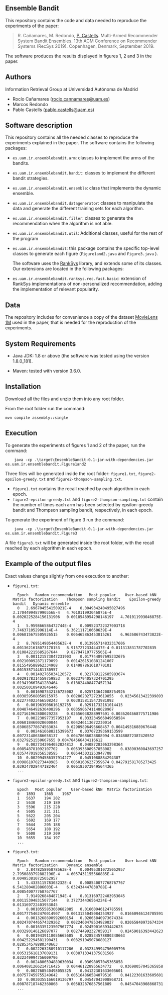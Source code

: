 Ensemble Bandit
------------------------

  This repository contains the code and data needed to reproduce the experiments of the paper: 
  
> R. Cañamares, M. Redondo, [P. Castells](http://ir.ii.uam.es/castells/). Multi-Armed Recommender System Bandit Ensembles. 13th ACM Conference on Recommender Systems (RecSys 2019). Copenhagen, Denmark, September 2019.

The software produces the results displayed in figures 1, 2 and 3 in the paper.

Authors
--------------------
  Information Retrieval Group at Universidad Autónoma de Madrid
- Rocío Cañamares (rocio.cannamares@uam.es)
- Marcos Redondo
- Pablo Castells (pablo.castells@uam.es)
  
Software description
--------------------
  
  This repository contains all the needed classes to reproduce the experiments explained in the paper. The software contains the following packages:
- `es.uam.ir.ensemblebandit.arm`: classes to implement the arms of the bandits.
- `es.uam.ir.ensemblebandit.bandit`: classes to implement the different bandit strategies.
- `es.uam.ir.ensemblebandit.ensemble`: class that implements the dynamic ensemble.
- `es.uam.ir.ensemblebandit.datagenerator`: classes to manipulate the data and generate the different training sets for each algorithm.
- `es.uam.ir.ensemblebandit.filler`: classes to generate the recommendation when the algorithm is not able.
- `es.uam.ir.ensemblebandit.util`: Additional classes, useful for the rest of the program
- `es.uam.ir.ensemblebandit`: this package contains the specific top-level classes to generate each figure (`Figure1and2.java` and `Figure3.java` ).
  
    The software uses the [RankSys](http://ranksys.org/) library, and extends some of its classes. Our extensions are located in the following packages:
- `es.uam.ir.ensemblebandit.ranksys.rec.fast.basic`: extension of RankSys implementations of non-personalized recommendation, adding the implementation of relevant popularity.
  
  
Data
----
  
  The repository includes for convenience a copy of the dataset [MovieLens 1M](https://grouplens.org/datasets/movielens/1m) used in the paper, that is needed for the reproduction of the experiments.

System Requirements
-------------------

- Java JDK:
    1.8 or above (the software was tested using the version 1.8.0_181).

- Maven:
    tested with version 3.6.0.

	
Installation
------------
  
  Download all the files and unzip them into any root folder.
  
  From the root folder run the command: 
  
    mvn compile assembly::single
    
  
Execution
---------
  
  To generate the experiments of figures 1 and 2 of the paper, run the command:
  
  		java -cp .\target\EnsembleBandit-0.1-jar-with-dependencies.jar es.uam.ir.ensemblebandit.Figure1and2
	
  Three files will be generated inside the root folder: `figure1.txt`, `figure2-epsilon-greedy.txt` and `figure2-thompson-sampling.txt`. 
- `figure1.txt` contains the recall reached by each algorithm in each epoch. 
- `figure2-epsilon-greedy.txt` and `figure2-thompson-sampling.txt` contain the number of times each arm has been selected by epsilon-greedy bandit and Thompson sampling bandit, respectively, in each epoch.
	
To generate the experiment of figure 3 run the command:
		
		java -cp .\target\EnsembleBandit-0.1-jar-with-dependencies.jar es.uam.ir.ensemblebandit.Figure3
  
  A file `figure3.txt` will be generated inside the root folder, with the recall reached by each algorithm in each epoch. 
  
    
Example of the output files
---------------------------
  
  Exact values change slightly from one execution to another:
  
  
- `figure1.txt`:

		Epoch	Random recommendation	Most popular	User-based kNN	Matrix factorization	Thompson sampling bandit	Epsilon-greedy bandit	Dynamic ensemble
		0	2.696704554150921E-4	0.004934240495027496	3.1704499487990556E-4	4.701011993046875E-4	0.0020225284156131906	0.0018548954298146197	4.701011993046875E-4
		1	5.959866586472744E-4	0.009523722327003718	7.746371052996114E-4	6.362111710660639E-4	0.006815675505926515	0.006465863453815261	6.963686743473822E-4
		2	8.769514905440563E-4	0.013965714832317606	0.0013621618073170153	8.91572723344437E-4	0.011313831787702835	0.010842215685267644	9.827947107775565E-4
		3	0.001121573047231903	0.017744897695232676	0.002100092871179099	0.0014261510881241007	0.015549588962334908	0.014987861618770101	0.001535714481130957
		4	0.001402765034120572	0.021789122685983674	0.0029178314559759853	0.0023794057324701295	0.019419667641289464	0.018824408477457134	0.002500109493846446
		5	0.0016987532136725002	0.025713642008754926	0.003859508058915975	0.0028620272723619855	0.02345613422399893	0.022774023466508243	0.0030158115473981092
		6	0.001963908616192755	0.02911732161014415	0.0048746492630408296	0.0035906741148028967	0.027161962808029228	0.02656038288997691	0.0036204668775711986
		7	0.002230977357953197	0.033234566049058584	0.006018460028600044	0.004246113672230014	0.030685778674563034	0.02989896495668457	0.004149316889676448
		8	0.0024616688215399673	0.03707239369153599	0.007231486386658137	0.00478686028808994	0.03480872387420552	0.03279251550667655	0.004784566434116612
		9	0.0027343964052824812	0.04087283063298364	0.008548781092107702	0.005393608957858082	0.03890360843697257	0.035747019356538595	0.005443031253947708
		10	0.002994586357914277	0.0451088884294307	0.009861070273448985	0.00601606237359674	0.042791581785273425	0.039347028447182464	0.0061830739495644365
		...
	
- `figure2-epsilon-greedy.txt` and `figure2-thompson-sampling.txt`:

		Epoch	Most popular	User-based kNN	Matrix factorization
		0	1893	1865	1987
		1	5637	194	202
		2	5630	219	189
		3	5596	215	228
		4	5605	221	211
		5	5622	205	204
		6	5692	169	177
		7	5644	205	188
		8	5654	188	192
		9	5608	219	209
		10	5655	184	197
		...


- `figure3.txt`:

		Epoch	Random recommendation	Most popular	User-based kNN	Matrix factorization	Dynamic ensemble
		0	2.847825895878563E-4	0.004953810725052957	2.7950883792882196E-4	4.6057431155566885E-4	0.004953810725052957
		1	5.433511578303232E-4	0.008540077768767767	6.541280402886603E-4	6.032434447838788E-4	0.008540077768767767
		2	7.914926848487194E-4	0.013169722403953045	0.001153948315077144	8.372734436564224E-4	0.013169722403953045
		3	0.0010555853660682085	0.01660946124785591	0.0017775462470014907	0.0013125045084353927	0.01660946124785591
		4	0.0013268690992600154	0.02065840973674334	0.0024707446574329262	0.0022460478534929037	0.02065840973674334
		5	0.0016335123507967774	0.02459016393442623	0.003290146126897077	0.002744992327059317	0.02459016393442623
		6	0.0019439118055665605	0.028534578880340663	0.004252294581190431	0.003291045078680127	0.028534578880340663
		7	0.0022263280910117286	0.032349994756009796	0.005315618137009131	0.0038713341375831586	0.032349994756009796
		8	0.0024806594889630034	0.03698057045365858	0.0064081266214716425	0.004461228955634772	0.03698057045365858
		9	0.002768540498055325	0.04122301633605601	0.007577459755249642	0.005164860584079516	0.04122301633605601
		10	0.0030355166019136797	0.04547043908868731	0.008787187462360868	0.005832876857561889	0.04547043908868731
		...
